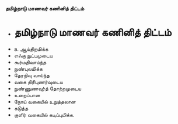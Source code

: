 **தமிழ்நாடு மாணவர் கணினித் திட்டம்**
- # தமிழ்நாடு மாணவர் கணினித் திட்டம்
- a. ஆய்திறமிக்க
- எஃகு நுட்பமுடைய
- கூர்மதிவாய்ந்த
- நுண்புலமிக்க
- தேரறிவு வாய்ந்த
- வகை திரிபுணர்வுடைய
- நுண்ணுணவுர்த் தோற்றமுடைய
- உறைப்பான
- நோய் வகையில் உறுத்தலான
- கடுத்த
- குளிர் வகையில் கடிப்புமிக்க.

